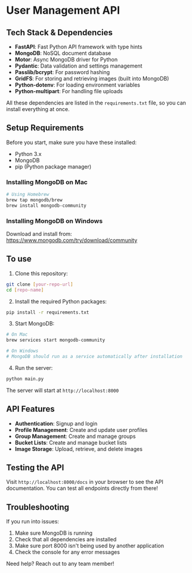 # User Management API

## Tech Stack & Dependencies

- **FastAPI**: Fast Python API framework with type hints
- **MongoDB**: NoSQL document database
- **Motor**: Async MongoDB driver for Python
- **Pydantic**: Data validation and settings management
- **Passlib/bcrypt**: For password hashing
- **GridFS**: For storing and retrieving images (built into MongoDB)
- **Python-dotenv**: For loading environment variables
- **Python-multipart**: For handling file uploads

All these dependencies are listed in the `requirements.txt` file, so you can install everything at once.

## Setup Requirements

Before you start, make sure you have these installed:
- Python 3.x
- MongoDB
- pip (Python package manager)

### Installing MongoDB on Mac
```bash
# Using Homebrew
brew tap mongodb/brew
brew install mongodb-community
```

### Installing MongoDB on Windows
Download and install from: https://www.mongodb.com/try/download/community

## To use

1. Clone this repository:
```bash
git clone [your-repo-url]
cd [repo-name]
```

2. Install the required Python packages:
```bash
pip install -r requirements.txt
```

3. Start MongoDB:
```bash
# On Mac
brew services start mongodb-community

# On Windows
# MongoDB should run as a service automatically after installation
```

4. Run the server:
```bash
python main.py
```

The server will start at `http://localhost:8000`

## API Features

- **Authentication**: Signup and login
- **Profile Management**: Create and update user profiles
- **Group Management**: Create and manage groups
- **Bucket Lists**: Create and manage bucket lists
- **Image Storage**: Upload, retrieve, and delete images

## Testing the API

Visit `http://localhost:8000/docs` in your browser to see the API documentation. You can test all endpoints directly from there!

## Troubleshooting

If you run into issues:
1. Make sure MongoDB is running
2. Check that all dependencies are installed
3. Make sure port 8000 isn't being used by another application
4. Check the console for any error messages

Need help? Reach out to any team member!
